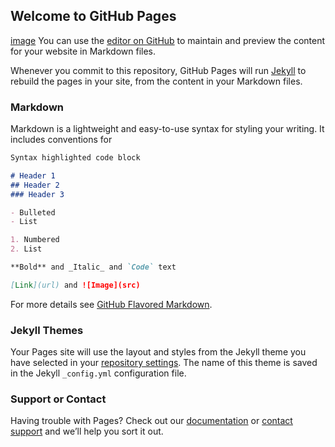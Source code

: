 ## Welcome to GitHub Pages
[image](http://b317.photo.store.qq.com/psb?/V13fSmAF1v4FDC/RB2rZNveQqpZtFa07PcXec1uJlv8Zw4790cl0HVZ3QI!/c/dD0BAAAAAAAA&bo=wAOAB8ADgAcRECc!&rf=mood_app)
You can use the [editor on GitHub](https://github.com/lovezyh/love.github.io/edit/master/README.md) to maintain and preview the content for your website in Markdown files.

Whenever you commit to this repository, GitHub Pages will run [Jekyll](https://jekyllrb.com/) to rebuild the pages in your site, from the content in your Markdown files.

### Markdown

Markdown is a lightweight and easy-to-use syntax for styling your writing. It includes conventions for

```markdown
Syntax highlighted code block

# Header 1
## Header 2
### Header 3

- Bulleted
- List

1. Numbered
2. List

**Bold** and _Italic_ and `Code` text

[Link](url) and ![Image](src)
```

For more details see [GitHub Flavored Markdown](https://guides.github.com/features/mastering-markdown/).

### Jekyll Themes

Your Pages site will use the layout and styles from the Jekyll theme you have selected in your [repository settings](https://github.com/lovezyh/love.github.io/settings). The name of this theme is saved in the Jekyll `_config.yml` configuration file.

### Support or Contact

Having trouble with Pages? Check out our [documentation](https://help.github.com/categories/github-pages-basics/) or [contact support](https://github.com/contact) and we’ll help you sort it out.
